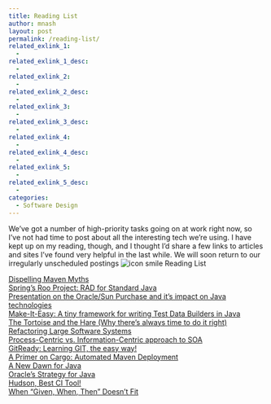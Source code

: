 ```yaml
---
title: Reading List
author: mnash
layout: post
permalink: /reading-list/
related_exlink_1:
  - 
related_exlink_1_desc:
  - 
related_exlink_2:
  - 
related_exlink_2_desc:
  - 
related_exlink_3:
  - 
related_exlink_3_desc:
  - 
related_exlink_4:
  - 
related_exlink_4_desc:
  - 
related_exlink_5:
  - 
related_exlink_5_desc:
  - 
categories:
  - Software Design
---
```

We&#8217;ve got a number of high-priority tasks going on at work right now, so I&#8217;ve not had time to post about all the interesting tech we&#8217;re using. I have kept up on my reading, though, and I thought I&#8217;d share a few links to articles and sites I&#8217;ve found very helpful in the last while. We will soon return to our irregularly unscheduled postings <img src="http://jglobal.com/wp-includes/images/smilies/icon_smile.gif" alt="icon smile Reading List" class="wp-smiley" title="Reading List" /> 

[Dispelling Maven Myths][1]  
[Spring&#8217;s Roo Project: RAD for Standard Java][2]  
[Presentation on the Oracle/Sun Purchase and it&#8217;s impact on Java technologies][3]  
[Make-It-Easy: A tiny framework for writing Test Data Builders in Java][4]  
[The Tortoise and the Hare (Why there&#8217;s always time to do it right)][5]  
[Refactoring Large Software Systems][6]  
[Process-Centric vs. Information-Centric approach to SOA][7]  
[GitReady: Learning GIT, the easy way!][8]  
[A Primer on Cargo: Automated Maven Deployment][9]  
[A New Dawn for Java][10]  
[Oracle&#8217;s Strategy for Java][11]  
[Hudson, Best CI Tool!][12]  
[When &#8220;Given, When, Then&#8221; Doesn&#8217;t Fit][13]

 [1]: http://www.wakaleo.com/blog/246-maven-mythbusters-maven-automatically-updates-for-every-build
 [2]: http://www.springsource.org/roo
 [3]: http://tinyurl.com/ycopgb8
 [4]: http://code.google.com/p/make-it-easy/
 [5]: http://www.artima.com/weblogs/viewpost.jsp?thread=51769
 [6]: http://www.methodsandtools.com/archive/archive.php?id=98
 [7]: http://www.theenterprisearchitect.eu/archive/2010/01/13/the-process-centric-vs-information-centric-approach-to-soa
 [8]: http://gitready.com/
 [9]: http://www.wakaleo.com/blog/244-automated-deployment-with-cargo-a-short-primer
 [10]: http://java.dzone.com/articles/new-dawn-java
 [11]: http://java.dzone.com/articles/oracles-roadmap-sun
 [12]: http://www.jeviathon.com/2009/12/implementing-hudson-server.html
 [13]: http://blog.objectmentor.com/articles/2009/12/19/the-polyglot-tester